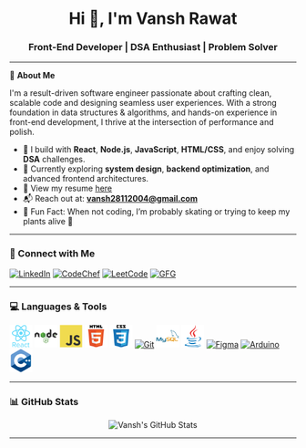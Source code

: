 <h1 align="center">Hi 👋, I'm Vansh Rawat</h1>
<h3 align="center">Front-End Developer | DSA Enthusiast | Problem Solver</h3>

---

🎯 **About Me**

I'm a result-driven software engineer passionate about crafting clean, scalable code and designing seamless user experiences. With a strong foundation in data structures & algorithms, and hands-on experience in front-end development, I thrive at the intersection of performance and polish.

- 🔧 I build with **React**, **Node.js**, **JavaScript**, **HTML/CSS**, and enjoy solving **DSA** challenges.
- 🌱 Currently exploring **system design**, **backend optimization**, and advanced frontend architectures.
- 📄 View my resume [here](https://drive.google.com/file/d/1rYGB14ldvtZrEJ6vjzFJ7dmEiLw_MXn6/view?usp=sharing)
- 📬 Reach out at: **vansh28112004@gmail.com**
- 🧠 Fun Fact: When not coding, I’m probably skating or trying to keep my plants alive 🌿

---

### 🔗 Connect with Me
<p align="left">
  <a href="https://linkedin.com/in/vansh-rawat" target="_blank"><img src="https://raw.githubusercontent.com/rahuldkjain/github-profile-readme-generator/master/src/images/icons/Social/linked-in-alt.svg" alt="LinkedIn" width="40" height="40"/></a>
  <a href="https://www.codechef.com/users/vansh_rawat28" target="_blank"><img src="https://cdn.jsdelivr.net/npm/simple-icons@3.1.0/icons/codechef.svg" alt="CodeChef" width="40" height="40"/></a>
  <a href="https://leetcode.com/u/Vansh_Raw-2804/" target="_blank"><img src="https://raw.githubusercontent.com/rahuldkjain/github-profile-readme-generator/master/src/images/icons/Social/leet-code.svg" alt="LeetCode" width="40" height="40"/></a>
  <a href="https://auth.geeksforgeeks.org/user/vansh28sszj" target="_blank"><img src="https://raw.githubusercontent.com/rahuldkjain/github-profile-readme-generator/master/src/images/icons/Social/geeks-for-geeks.svg" alt="GFG" width="40" height="40"/></a>
</p>

---

### 💻 Languages & Tools
<p align="left">
  <a href="https://reactjs.org/" target="_blank"><img src="https://raw.githubusercontent.com/devicons/devicon/master/icons/react/react-original-wordmark.svg" alt="React" width="40" height="40"/></a>
  <a href="https://nodejs.org/" target="_blank"><img src="https://raw.githubusercontent.com/devicons/devicon/master/icons/nodejs/nodejs-original-wordmark.svg" alt="Node.js" width="40" height="40"/></a>
  <a href="https://developer.mozilla.org/en-US/docs/Web/JavaScript" target="_blank"><img src="https://raw.githubusercontent.com/devicons/devicon/master/icons/javascript/javascript-original.svg" alt="JavaScript" width="40" height="40"/></a>
  <a href="https://www.w3.org/html/" target="_blank"><img src="https://raw.githubusercontent.com/devicons/devicon/master/icons/html5/html5-original-wordmark.svg" alt="HTML5" width="40" height="40"/></a>
  <a href="https://www.w3schools.com/css/" target="_blank"><img src="https://raw.githubusercontent.com/devicons/devicon/master/icons/css3/css3-original-wordmark.svg" alt="CSS3" width="40" height="40"/></a>
  <a href="https://git-scm.com/" target="_blank"><img src="https://www.vectorlogo.zone/logos/git-scm/git-scm-icon.svg" alt="Git" width="40" height="40"/></a>
  <a href="https://www.mysql.com/" target="_blank"><img src="https://raw.githubusercontent.com/devicons/devicon/master/icons/mysql/mysql-original-wordmark.svg" alt="MySQL" width="40" height="40"/></a>
  <a href="https://www.java.com" target="_blank"><img src="https://raw.githubusercontent.com/devicons/devicon/master/icons/java/java-original.svg" alt="Java" width="40" height="40"/></a>
  <a href="https://www.figma.com/" target="_blank"><img src="https://www.vectorlogo.zone/logos/figma/figma-icon.svg" alt="Figma" width="40" height="40"/></a>
  <a href="https://www.arduino.cc/" target="_blank"><img src="https://cdn.worldvectorlogo.com/logos/arduino-1.svg" alt="Arduino" width="40" height="40"/></a>
  <a href="https://www.w3schools.com/cpp/" target="_blank"><img src="https://raw.githubusercontent.com/devicons/devicon/master/icons/cplusplus/cplusplus-original.svg" alt="C++" width="40" height="40"/></a>
</p>

---

<!-- Optional: Add a GitHub stats section -->

### 📊 GitHub Stats
<p align="center">
  <img src="https://github-readme-stats.vercel.app/api?username=Vansh-Raw&show_icons=true&theme=tokyonight" alt="Vansh's GitHub Stats" />
</p>

---
